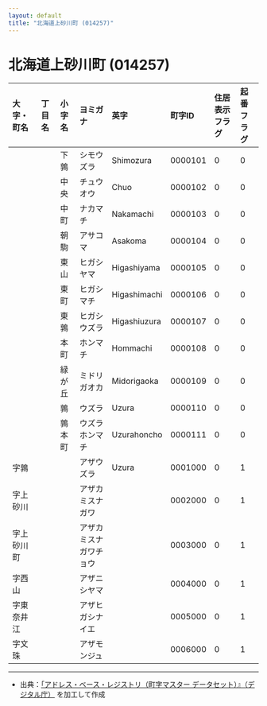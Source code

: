 ```yaml
---
layout: default
title: "北海道上砂川町 (014257)"
---
```


# 北海道上砂川町 (014257)

| 大字・町名 | 丁目名 | 小字名 | ヨミガナ | 英字 | 町字ID | 住居表示フラグ | 起番フラグ |
|:---|:---|:---|:---|:---|:---|:---|:---|
|  |  | 下鶉 | シモウズラ | Shimozura | 0000101 | 0 | 0 |
|  |  | 中央 | チュウオウ | Chuo | 0000102 | 0 | 0 |
|  |  | 中町 | ナカマチ | Nakamachi | 0000103 | 0 | 0 |
|  |  | 朝駒 | アサコマ | Asakoma | 0000104 | 0 | 0 |
|  |  | 東山 | ヒガシヤマ | Higashiyama | 0000105 | 0 | 0 |
|  |  | 東町 | ヒガシマチ | Higashimachi | 0000106 | 0 | 0 |
|  |  | 東鶉 | ヒガシウズラ | Higashiuzura | 0000107 | 0 | 0 |
|  |  | 本町 | ホンマチ | Hommachi | 0000108 | 0 | 0 |
|  |  | 緑が丘 | ミドリガオカ | Midorigaoka | 0000109 | 0 | 0 |
|  |  | 鶉 | ウズラ | Uzura | 0000110 | 0 | 0 |
|  |  | 鶉本町 | ウズラホンマチ | Uzurahoncho | 0000111 | 0 | 0 |
| 字鶉 |  |  | アザウズラ | Uzura | 0001000 | 0 | 1 |
| 字上砂川 |  |  | アザカミスナガワ |  | 0002000 | 0 | 1 |
| 字上砂川町 |  |  | アザカミスナガワチョウ |  | 0003000 | 0 | 1 |
| 字西山 |  |  | アザニシヤマ |  | 0004000 | 0 | 1 |
| 字東奈井江 |  |  | アザヒガシナイエ |  | 0005000 | 0 | 1 |
| 字文珠 |  |  | アザモンジュ |  | 0006000 | 0 | 1 |

---

- 出典：[「アドレス・ベース・レジストリ（町字マスター データセット）』（デジタル庁）](https://www.digital.go.jp/policies/base_registry_address/) を加工して作成